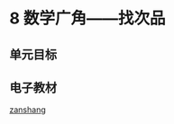 # 8 数学广角——找次品

## 单元目标


## 电子教材

<Ebook grade="xxsx5b" :pages="111" :paged="114" ></Ebook>

[zanshang](../res/zanshang.md ':include')